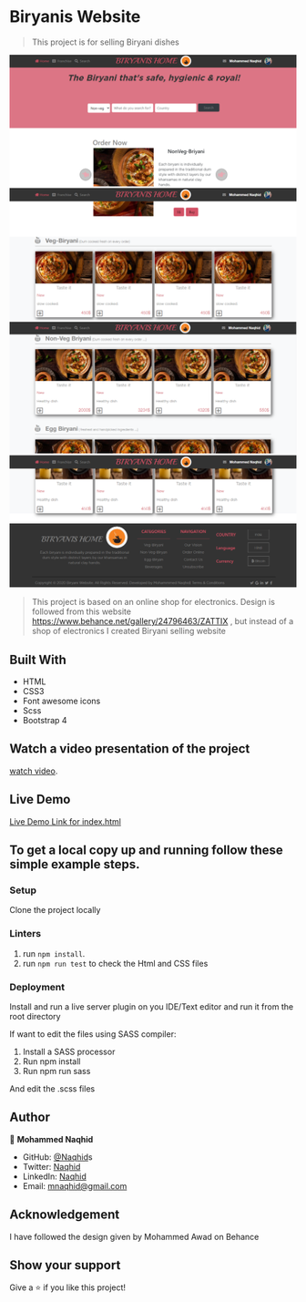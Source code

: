 # Biryanis Website

> This project is for selling Biryani dishes

![screenshot](/images/SSBS.png)
![screenshot](/images/SSB.png)
![screenshot](/images/SSBM.png)
![screenshot](/images/SSBL.png)

> This project is based on an online shop for electronics. Design is followed from this website https://www.behance.net/gallery/24796463/ZATTIX , but instead of a shop of electronics I created Biryani selling website

## Built With

- HTML
- CSS3
- Font awesome icons
- Scss
- Bootstrap 4

## Watch a video presentation of the project

[watch video](https://youtu.be/9IxiZ0fd0qs).

## Live Demo

[Live Demo Link for index.html](https://naqhid.github.io/Biryanis-Website/)

## To get a local copy up and running follow these simple example steps.

### Setup

Clone the project locally

### Linters

1. run `npm install`.
2. run `npm run test` to check the Html and CSS files

### Deployment

Install and run a live server plugin on you IDE/Text editor and run it from the root directory

If want to edit the files using SASS compiler:

1. Install a SASS processor
2. Run npm install
3. Run npm run sass

And edit the .scss files

## Author

👤 **Mohammed Naqhid**

- GitHub: [@Naqhid](https://github.com/Naqhid)s
- Twitter: [Naqhid](https://twitter.com/naqhid)
- LinkedIn: [Naqhid](https://www.linkedin.com/in/mohammed-naqhid-ab3080189/)
- Email: mnaqhid@gmail.com

## Acknowledgement

I have followed the design given by Mohammed Awad on Behance

## Show your support

Give a ⭐️ if you like this project!
